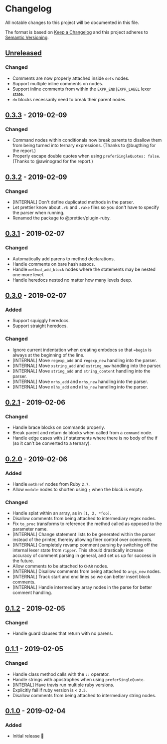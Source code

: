 # Changelog

All notable changes to this project will be documented in this file.

The format is based on [Keep a Changelog](http://keepachangelog.com/en/1.0.0/) and this project adheres to [Semantic Versioning](http://semver.org/spec/v2.0.0.html).

## [Unreleased]
### Changed
- Comments are now properly attached inside `defs` nodes.
- Support multiple inline comments on nodes.
- Support inline comments from within the `EXPR_END|EXPR_LABEL` lexer state.
- `do` blocks necessarily need to break their parent nodes.

## [0.3.3] - 2019-02-09
### Changed
- Command nodes within conditionals now break parents to disallow them from being turned into ternary expressions. (Thanks to @bugthing for the report.)
- Properly escape double quotes when using `preferSingleQuotes: false`. (Thanks to @awinograd for the report.)

## [0.3.2] - 2019-02-09
### Changed
- [INTERNAL] Don't define duplicated methods in the parser.
- Let prettier know about `.rb` and `.rake` files so you don't have to specify the parser when running.
- Renamed the package to @prettier/plugin-ruby.

## [0.3.1] - 2019-02-07
### Changed
- Automatically add parens to method declarations.
- Handle comments on bare hash assocs.
- Handle `method_add_block` nodes where the statements may be nested one more level.
- Handle heredocs nested no matter how many levels deep.

## [0.3.0] - 2019-02-07
### Added
- Support squiggly heredocs.
- Support straight heredocs.

### Changed
- Ignore current indentation when creating embdocs so that `=begin` is always at the beginning of the line.
- [INTERNAL] Move `regexp_add` and `regexp_new` handling into the parser.
- [INTERNAL] Move `xstring_add` and `xstring_new` handling into the parser.
- [INTERNAL] Move `string_add` and `string_content` handling into the parser.
- [INTERNAL] Move `mrhs_add` and `mrhs_new` handling into the parser.
- [INTERNAL] Move `mlhs_add` and `mlhs_new` handling into the parser.

## [0.2.1] - 2019-02-06
### Changed
- Handle brace blocks on commands properly.
- Break parent and return `do` blocks when called from a `command` node.
- Handle edge cases with `if` statements where there is no body of the if (so it can't be converted to a ternary).

## [0.2.0] - 2019-02-06
### Added
- Handle `methref` nodes from Ruby `2.7`.
- Allow `module` nodes to shorten using `;` when the block is empty.

### Changed
- Handle splat within an array, as in `[1, 2, *foo]`.
- Disallow comments from being attached to intermediary regex nodes.
- Fix `to_proc` transforms to reference the method called as opposed to the parameter name.
- [INTERNAL] Change statement lists to be generated within the parser instead of the printer, thereby allowing finer control over comments.
- [INTERNAL] Completely revamp comment parsing by switching off the internal lexer state from `ripper`. This should drastically increase accuracy of comment parsing in general, and set us up for success in the future.
- Allow comments to be attached to `CHAR` nodes.
- [INTERNAL] Disallow comments from being attached to `args_new` nodes.
- [INTERNAL] Track start and end lines so we can better insert block comments.
- [INTERNAL] Handle intermediary array nodes in the parse for better comment handling.

## [0.1.2] - 2019-02-05
### Changed
- Handle guard clauses that return with no parens.

## [0.1.1] - 2019-02-05
### Changed
- Handle class method calls with the `::` operator.
- Handle strings with apostrophes when using `preferSingleQuote`.
- [INTERAL] Have travis run multiple ruby versions.
- Explicitly fail if ruby version is < `2.5`.
- Disallow comments from being attached to intermediary string nodes.

## [0.1.0] - 2019-02-04
### Added
- Initial release 🎉

[Unreleased]: https://github.com/CultureHQ/add-to-calendar/compare/0.3.3...HEAD
[0.3.3]: https://github.com/CultureHQ/add-to-calendar/compare/v0.3.2...v0.3.3
[0.3.2]: https://github.com/CultureHQ/add-to-calendar/compare/v0.3.1...v0.3.2
[0.3.1]: https://github.com/CultureHQ/add-to-calendar/compare/v0.3.0...v0.3.1
[0.3.0]: https://github.com/CultureHQ/add-to-calendar/compare/v0.2.1...v0.3.0
[0.2.1]: https://github.com/CultureHQ/add-to-calendar/compare/v0.2.0...v0.2.1
[0.2.0]: https://github.com/CultureHQ/add-to-calendar/compare/v0.1.2...v0.2.0
[0.1.2]: https://github.com/CultureHQ/add-to-calendar/compare/v0.1.1...v0.1.2
[0.1.1]: https://github.com/CultureHQ/add-to-calendar/compare/v0.1.0...v0.1.1
[0.1.0]: https://github.com/CultureHQ/add-to-calendar/compare/61f675...v0.1.0
